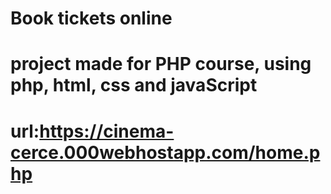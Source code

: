 # Book tickets online
# project made for PHP course, using php, html, css and javaScript
# url:https://cinema-cerce.000webhostapp.com/home.php

